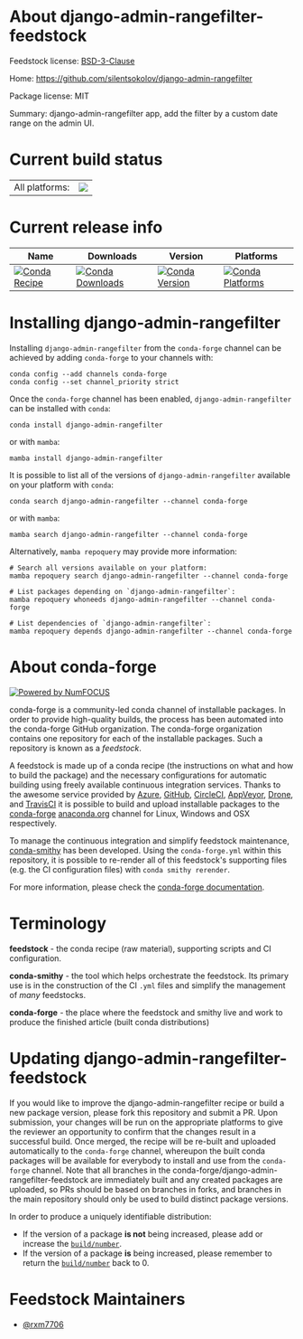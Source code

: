 About django-admin-rangefilter-feedstock
========================================

Feedstock license: [BSD-3-Clause](https://github.com/conda-forge/django-admin-rangefilter-feedstock/blob/main/LICENSE.txt)

Home: https://github.com/silentsokolov/django-admin-rangefilter

Package license: MIT

Summary: django-admin-rangefilter app, add the filter by a custom date range on the admin UI.

Current build status
====================


<table><tr><td>All platforms:</td>
    <td>
      <a href="https://dev.azure.com/conda-forge/feedstock-builds/_build/latest?definitionId=21533&branchName=main">
        <img src="https://dev.azure.com/conda-forge/feedstock-builds/_apis/build/status/django-admin-rangefilter-feedstock?branchName=main">
      </a>
    </td>
  </tr>
</table>

Current release info
====================

| Name | Downloads | Version | Platforms |
| --- | --- | --- | --- |
| [![Conda Recipe](https://img.shields.io/badge/recipe-django--admin--rangefilter-green.svg)](https://anaconda.org/conda-forge/django-admin-rangefilter) | [![Conda Downloads](https://img.shields.io/conda/dn/conda-forge/django-admin-rangefilter.svg)](https://anaconda.org/conda-forge/django-admin-rangefilter) | [![Conda Version](https://img.shields.io/conda/vn/conda-forge/django-admin-rangefilter.svg)](https://anaconda.org/conda-forge/django-admin-rangefilter) | [![Conda Platforms](https://img.shields.io/conda/pn/conda-forge/django-admin-rangefilter.svg)](https://anaconda.org/conda-forge/django-admin-rangefilter) |

Installing django-admin-rangefilter
===================================

Installing `django-admin-rangefilter` from the `conda-forge` channel can be achieved by adding `conda-forge` to your channels with:

```
conda config --add channels conda-forge
conda config --set channel_priority strict
```

Once the `conda-forge` channel has been enabled, `django-admin-rangefilter` can be installed with `conda`:

```
conda install django-admin-rangefilter
```

or with `mamba`:

```
mamba install django-admin-rangefilter
```

It is possible to list all of the versions of `django-admin-rangefilter` available on your platform with `conda`:

```
conda search django-admin-rangefilter --channel conda-forge
```

or with `mamba`:

```
mamba search django-admin-rangefilter --channel conda-forge
```

Alternatively, `mamba repoquery` may provide more information:

```
# Search all versions available on your platform:
mamba repoquery search django-admin-rangefilter --channel conda-forge

# List packages depending on `django-admin-rangefilter`:
mamba repoquery whoneeds django-admin-rangefilter --channel conda-forge

# List dependencies of `django-admin-rangefilter`:
mamba repoquery depends django-admin-rangefilter --channel conda-forge
```


About conda-forge
=================

[![Powered by
NumFOCUS](https://img.shields.io/badge/powered%20by-NumFOCUS-orange.svg?style=flat&colorA=E1523D&colorB=007D8A)](https://numfocus.org)

conda-forge is a community-led conda channel of installable packages.
In order to provide high-quality builds, the process has been automated into the
conda-forge GitHub organization. The conda-forge organization contains one repository
for each of the installable packages. Such a repository is known as a *feedstock*.

A feedstock is made up of a conda recipe (the instructions on what and how to build
the package) and the necessary configurations for automatic building using freely
available continuous integration services. Thanks to the awesome service provided by
[Azure](https://azure.microsoft.com/en-us/services/devops/), [GitHub](https://github.com/),
[CircleCI](https://circleci.com/), [AppVeyor](https://www.appveyor.com/),
[Drone](https://cloud.drone.io/welcome), and [TravisCI](https://travis-ci.com/)
it is possible to build and upload installable packages to the
[conda-forge](https://anaconda.org/conda-forge) [anaconda.org](https://anaconda.org/)
channel for Linux, Windows and OSX respectively.

To manage the continuous integration and simplify feedstock maintenance,
[conda-smithy](https://github.com/conda-forge/conda-smithy) has been developed.
Using the ``conda-forge.yml`` within this repository, it is possible to re-render all of
this feedstock's supporting files (e.g. the CI configuration files) with ``conda smithy rerender``.

For more information, please check the [conda-forge documentation](https://conda-forge.org/docs/).

Terminology
===========

**feedstock** - the conda recipe (raw material), supporting scripts and CI configuration.

**conda-smithy** - the tool which helps orchestrate the feedstock.
                   Its primary use is in the construction of the CI ``.yml`` files
                   and simplify the management of *many* feedstocks.

**conda-forge** - the place where the feedstock and smithy live and work to
                  produce the finished article (built conda distributions)


Updating django-admin-rangefilter-feedstock
===========================================

If you would like to improve the django-admin-rangefilter recipe or build a new
package version, please fork this repository and submit a PR. Upon submission,
your changes will be run on the appropriate platforms to give the reviewer an
opportunity to confirm that the changes result in a successful build. Once
merged, the recipe will be re-built and uploaded automatically to the
`conda-forge` channel, whereupon the built conda packages will be available for
everybody to install and use from the `conda-forge` channel.
Note that all branches in the conda-forge/django-admin-rangefilter-feedstock are
immediately built and any created packages are uploaded, so PRs should be based
on branches in forks, and branches in the main repository should only be used to
build distinct package versions.

In order to produce a uniquely identifiable distribution:
 * If the version of a package **is not** being increased, please add or increase
   the [``build/number``](https://docs.conda.io/projects/conda-build/en/latest/resources/define-metadata.html#build-number-and-string).
 * If the version of a package **is** being increased, please remember to return
   the [``build/number``](https://docs.conda.io/projects/conda-build/en/latest/resources/define-metadata.html#build-number-and-string)
   back to 0.

Feedstock Maintainers
=====================

* [@rxm7706](https://github.com/rxm7706/)

